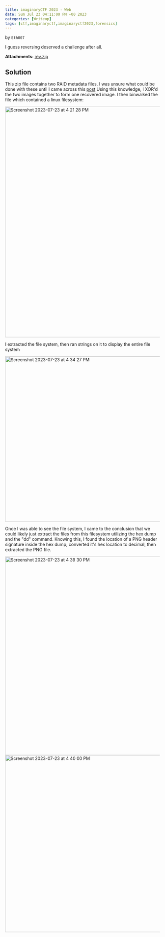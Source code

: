 ```yaml
---
title: imaginaryCTF 2023 - Web
date: Sun Jul 23 04:11:00 PM +00 2023
categories: [Writeup]
tags: [ctf,imaginaryctf,imaginaryctf2023,forensics]
---
```

by `Eth007`

I guess reversing deserved a challenge after all.

**Attachments**: [rev.zip](https://imaginaryctf.org/r/LbqcK#rev.zip)

## Solution

This zip file contains two RAID metadata files. I was unsure what could be done with these until I came across this [post](https://blog.bi0s.in/2020/02/09/Forensics/RR-HackTM/)
Using this knowledge, I XOR'd the two images together to form one recovered image. I then binwalked the file which contained a linux filesystem:

<img width="748" alt="Screenshot 2023-07-23 at 4 21 28 PM" src="https://github.com/alhumaw/alhumaw.github.io/assets/108152211/939bf4f3-d94a-474f-9098-dc912b3b0384">

I extracted the file system, then ran strings on it to display the entire file system

<img width="536" alt="Screenshot 2023-07-23 at 4 34 27 PM" src="https://github.com/alhumaw/alhumaw.github.io/assets/108152211/e46eb653-a4a9-484f-b067-a00ca925e804">


Once I was able to see the file system, I came to the conclusion that we could likely just extract the files from this filesystem utilizing the hex dump and the "dd" command.
Knowing this, I found the location of a PNG header signature inside the hex dump, converted it's hex location to decimal, then extracted the PNG file.

<img width="644" alt="Screenshot 2023-07-23 at 4 39 30 PM" src="https://github.com/alhumaw/alhumaw.github.io/assets/108152211/0657f346-4a6c-4849-bdbc-72f8a70cfa8f">

<img width="574" alt="Screenshot 2023-07-23 at 4 40 00 PM" src="https://github.com/alhumaw/alhumaw.github.io/assets/108152211/3ed17ed1-8c7e-466b-984a-f2791321d8f1">

